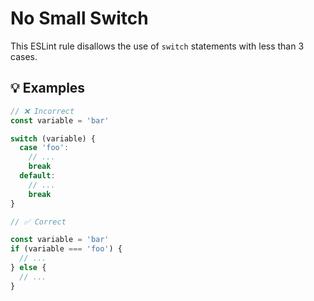 # No Small Switch

This ESLint rule disallows the use of `switch` statements with less than 3 cases.

## 💡 Examples

```js
// ❌ Incorrect
const variable = 'bar'

switch (variable) {
  case 'foo':
    // ...
    break
  default:
    // ...
    break
}
```

```js
// ✅ Correct

const variable = 'bar'
if (variable === 'foo') {
  // ...
} else {
  // ...
}
```
